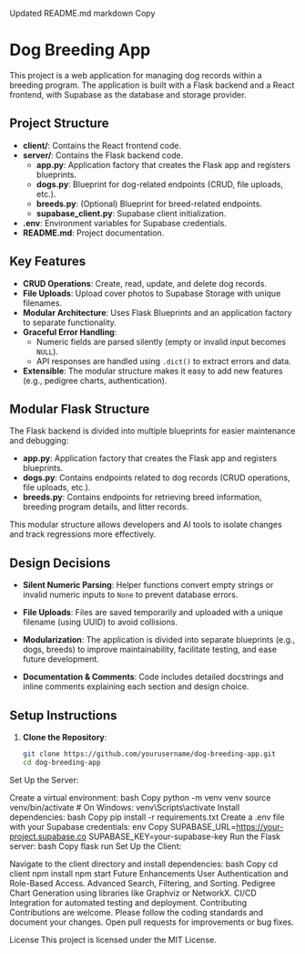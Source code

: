 Updated README.md
markdown
Copy
# Dog Breeding App

This project is a web application for managing dog records within a breeding program. The application is built with a Flask backend and a React frontend, with Supabase as the database and storage provider.

## Project Structure

- **client/**: Contains the React frontend code.
- **server/**: Contains the Flask backend code.
  - **app.py**: Application factory that creates the Flask app and registers blueprints.
  - **dogs.py**: Blueprint for dog-related endpoints (CRUD, file uploads, etc.).
  - **breeds.py**: (Optional) Blueprint for breed-related endpoints.
  - **supabase_client.py**: Supabase client initialization.
- **.env**: Environment variables for Supabase credentials.
- **README.md**: Project documentation.

## Key Features

- **CRUD Operations**: Create, read, update, and delete dog records.
- **File Uploads**: Upload cover photos to Supabase Storage with unique filenames.
- **Modular Architecture**: Uses Flask Blueprints and an application factory to separate functionality.
- **Graceful Error Handling**: 
  - Numeric fields are parsed silently (empty or invalid input becomes `NULL`).
  - API responses are handled using `.dict()` to extract errors and data.
- **Extensible**: The modular structure makes it easy to add new features (e.g., pedigree charts, authentication).

## Modular Flask Structure

The Flask backend is divided into multiple blueprints for easier maintenance and debugging:

- **app.py**: Application factory that creates the Flask app and registers blueprints.
- **dogs.py**: Contains endpoints related to dog records (CRUD operations, file uploads, etc.).
- **breeds.py**: Contains endpoints for retrieving breed information, breeding program details, and litter records.

This modular structure allows developers and AI tools to isolate changes and track regressions more effectively.

## Design Decisions

- **Silent Numeric Parsing**:
  Helper functions convert empty strings or invalid numeric inputs to `None` to prevent database errors.
  
- **File Uploads**:
  Files are saved temporarily and uploaded with a unique filename (using UUID) to avoid collisions.
  
- **Modularization**:
  The application is divided into separate blueprints (e.g., dogs, breeds) to improve maintainability, facilitate testing, and ease future development.
  
- **Documentation & Comments**:
  Code includes detailed docstrings and inline comments explaining each section and design choice.

## Setup Instructions

1. **Clone the Repository**:
   ```bash
   git clone https://github.com/yourusername/dog-breeding-app.git
   cd dog-breeding-app
Set Up the Server:

Create a virtual environment:
bash
Copy
python -m venv venv
source venv/bin/activate  # On Windows: venv\Scripts\activate
Install dependencies:
bash
Copy
pip install -r requirements.txt
Create a .env file with your Supabase credentials:
env
Copy
SUPABASE_URL=https://your-project.supabase.co
SUPABASE_KEY=your-supabase-key
Run the Flask server:
bash
Copy
flask run
Set Up the Client:

Navigate to the client directory and install dependencies:
bash
Copy
cd client
npm install
npm start
Future Enhancements
User Authentication and Role-Based Access.
Advanced Search, Filtering, and Sorting.
Pedigree Chart Generation using libraries like Graphviz or NetworkX.
CI/CD Integration for automated testing and deployment.
Contributing
Contributions are welcome. Please follow the coding standards and document your changes. Open pull requests for improvements or bug fixes.

License
This project is licensed under the MIT License.